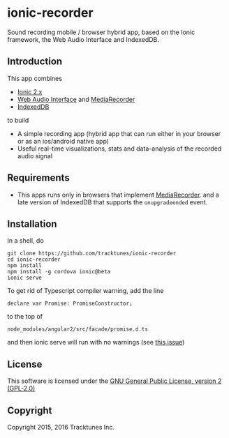 # ionic-recorder

Sound recording mobile / browser hybrid app, based on the Ionic framework,
the Web Audio Interface and IndexedDB.

## Introduction

This app combines
* [Ionic 2.x](http://ionicframework.com/docs/v2/)
* [Web Audio Interface](https://developer.mozilla.org/en-US/docs/Web/API/Web_Audio_API) and 
  [MediaRecorder](https://developer.mozilla.org/en-US/docs/Web/API/MediaRecorder_API)
* [IndexedDB](https://developer.mozilla.org/en-US/docs/Web/API/IndexedDB_API)

to build
* A simple recording app (hybrid app that can run either in your browser or 
  as an ios/android native app)
* Useful real-time visualizations, stats and data-analysis of the recorded 
  audio signal

## Requirements
* This apps runs only in browsers that implement
  [MediaRecorder](https://developer.mozilla.org/en-US/docs/Web/API/MediaRecorder_API).
  and a late version of IndexedDB that supports the `onupgradeended` event.
  
## Installation
In a shell, do

    git clone https://github.com/tracktunes/ionic-recorder
    cd ionic-recorder
    npm install
    npm install -g cordova ionic@beta
    ionic serve

To get rid of Typescript compiler warning, add the line 

    declare var Promise: PromiseConstructor;

to the top of
  
    node_modules/angular2/src/facade/promise.d.ts

and then ionic serve will run with no warnings (see
[this issue](https://github.com/angular/angular/issues/6468))

## License

This software is licensed under the [GNU General Public License, version 2 (GPL-2.0)](https://opensource.org/licenses/GPL-2.0)

## Copyright

Copyright 2015, 2016 Tracktunes Inc.
